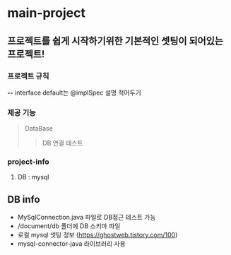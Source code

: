 # main-project
## 프로젝트를 쉽게 시작하기위한 기본적인 셋팅이 되어있는 프로젝트!

### 프로젝트 규칙
**--** interface default는 @implSpec 설명 적어두기

### 제공 기능
> DataBase
> > DB 연결 테스트

### project-info
1. DB : mysql

## DB info
- MySqlConnection.java 파일로 DB접근 테스트 가능
- /document/db 폴더에 DB 스키마 파일
- 로컬 mysql 셋팅 정보 (https://ghostweb.tistory.com/100)
- mysql-connector-java 라이브러리 사용


